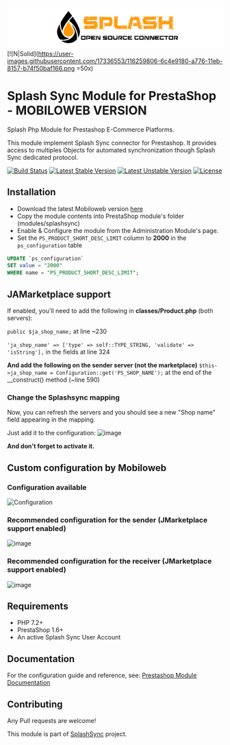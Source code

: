 [![N|Solid](https://github.com/SplashSync/Php-Core/raw/master/img/github.jpg)](https://www.splashsync.com)
[![N|Solid](https://user-images.githubusercontent.com/17336553/116259806-6c4e9180-a776-11eb-8157-b74f50baf166.png =50x)

# Splash Sync Module for PrestaShop - MOBILOWEB VERSION
Splash Php Module for Prestashop E-Commerce Platforms.

This module implement Splash Sync connector for Prestashop. 
It provides access to multiples Objects for automated synchronization though Splash Sync dedicated protocol.

[![Build Status](https://travis-ci.org/SplashSync/Prestashop.svg?branch=master)](https://travis-ci.org/SplashSync/Prestashop)
[![Latest Stable Version](https://poser.pugx.org/splash/prestashop/v/stable)](https://packagist.org/packages/splash/prestashop)
[![Latest Unstable Version](https://poser.pugx.org/splash/prestashop/v/unstable)](https://packagist.org/packages/splash/prestashop)
[![License](https://poser.pugx.org/splash/prestashop/license)](https://packagist.org/packages/splash/prestashop)

## Installation

* Download the latest Mobiloweb version [here](https://github.com/Mobiloweb/Prestashop/releases)
* Copy the module contents into PrestaShop module's folder (modules/splashsync) 
* Enable & Configure the module from the Administration Module's page.
* Set the `PS_PRODUCT_SHORT_DESC_LIMIT` column to **2000** in the `ps_configuration` table

```sql
UPDATE `ps_configuration`
SET value = "2000"
WHERE name = "PS_PRODUCT_SHORT_DESC_LIMIT";
```

## JAMarketplace support

If enabled, you'll need to add the following in **classes/Product.php** (both servers):

`public $ja_shop_name;` at line ~230

`'ja_shop_name' => ['type' => self::TYPE_STRING, 'validate' => 'isString'],` in the fields at line 324

**And add the following on the sender server (not the marketplace)**
`$this->ja_shop_name = Configuration::get('PS_SHOP_NAME');` at the end of the __construct() method (~line 590)

### Change the Splashsync mapping
Now, you can refresh the servers and you should see a new "Shop name" field appearing in the mapping. 

Just add it to the configuration:
![image](https://user-images.githubusercontent.com/17336553/116259479-1ed22480-a776-11eb-80ef-a12436995c41.png)

**And don't forget to activate it.**

## Custom configuration by Mobiloweb

### Configuration available
![Configuration](https://i.imgur.com/DIfWfVs.png)

### Recommended configuration for the sender (JMarketplace support enabled)
![image](https://user-images.githubusercontent.com/17336553/116258156-fc8bd700-a774-11eb-82eb-ff55d025fdec.png)

### Recommended configuration for the receiver (JMarketplace support enabled)
![image](https://user-images.githubusercontent.com/17336553/116259088-ca2ea980-a775-11eb-9578-aa3e2de45399.png)


## Requirements

* PHP 7.2+
* PrestaShop 1.6+
* An active Splash Sync User Account

## Documentation

For the configuration guide and reference, see: [Prestashop Module Documentation](https://splashsync.gitlab.io/Prestashop/)

## Contributing

Any Pull requests are welcome! 

This module is part of [SplashSync](http://www.splashsync.com) project.

